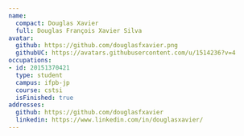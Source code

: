 ```yaml
---
name:
  compact: Douglas Xavier
  full: Douglas François Xavier Silva
avatar:
  github: https://github.com/douglasfxavier.png
  githubUC: https://avatars.githubusercontent.com/u/1514236?v=4
occupations:
- id: 20151370421
  type: student
  campus: ifpb-jp
  course: cstsi
  isFinished: true
addresses:
  github: https://github.com/douglasfxavier
  linkedin: https://www.linkedin.com/in/douglasxavier/
---
```

